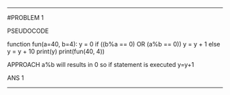 
--------------------------------------------------------------------------------------
#PROBLEM 1

PSEUDOCODE

function fun(a=40, b=4):
    y = 0
    if ((b%a == 0) OR (a%b == 0))
        y = y + 1
    else
        y = y + 10
    print(y)
print(fun(40, 4))

APPROACH
a%b will results in 0 so if statement is executed y=y+1

ANS
1

--------------------------------------------------------------------------------------


